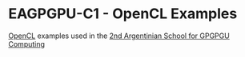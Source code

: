 EAGPGPU-C1 - OpenCL Examples
==========

[OpenCL](http://en.wikipedia.org/wiki/OpenCL) examples used in the [2nd Argentinian School for GPGPGU Computing](http://www.eagpgpu.org)

